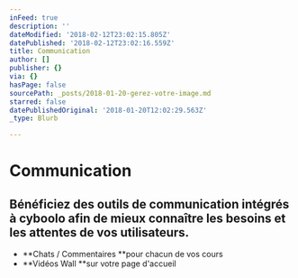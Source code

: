 ```yaml
---
inFeed: true
description: ''
dateModified: '2018-02-12T23:02:15.805Z'
datePublished: '2018-02-12T23:02:16.559Z'
title: Communication
author: []
publisher: {}
via: {}
hasPage: false
sourcePath: _posts/2018-01-20-gerez-votre-image.md
starred: false
datePublishedOriginal: '2018-01-20T12:02:29.563Z'
_type: Blurb

---
```

# Communication

## Bénéficiez des outils de communication intégrés à cyboolo afin de mieux connaître les besoins et les attentes de vos utilisateurs.

* **Chats / Commentaires **pour chacun de vos cours
* **Vidéos Wall **sur votre page d'accueil